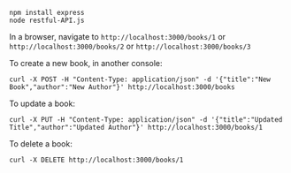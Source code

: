 ```console
npm install express
node restful-API.js
```

In a browser, navigate to `http://localhost:3000/books/1` or `http://localhost:3000/books/2` or `http://localhost:3000/books/3`

To create a new book, in another console:

```console
curl -X POST -H "Content-Type: application/json" -d '{"title":"New Book","author":"New Author"}' http://localhost:3000/books
```

To update a book:

```console
curl -X PUT -H "Content-Type: application/json" -d '{"title":"Updated Title","author":"Updated Author"}' http://localhost:3000/books/1
```

To delete a book:

```console
curl -X DELETE http://localhost:3000/books/1
```